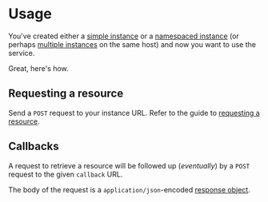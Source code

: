 # Usage

You've created either a [simple instance](/docs/simple-installation.md) or a 
[namespaced instance](/docs/namespaced-installation.md) (or perhaps 
[multiple instances](/docs/multiple-live-instances.md) on the same host) and now you want
to use the service.

Great, here's how.

## Requesting a resource

Send a `POST` request to your instance URL. Refer to the guide to [requesting a resource](/docs/requesting-a-resource.md). 

## Callbacks

A request to retrieve a resource will be followed up (*eventually*) by a `POST` request to the given
`callback` URL.

The body of the request is a `application/json`-encoded [response object](/docs/callback-responses.md).

